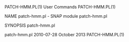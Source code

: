 PATCH-HMM.PL(1)                                                                                 User Commands                                                                                 PATCH-HMM.PL(1)

NAME
       patch-hmm.pl - SNAP module patch-hmm.pl

SYNOPSIS
       patch-hmm.pl <hmm> <model> <model> <etc>

patch-hmm.pl 2010-07-28                                                                          October 2013                                                                                 PATCH-HMM.PL(1)
